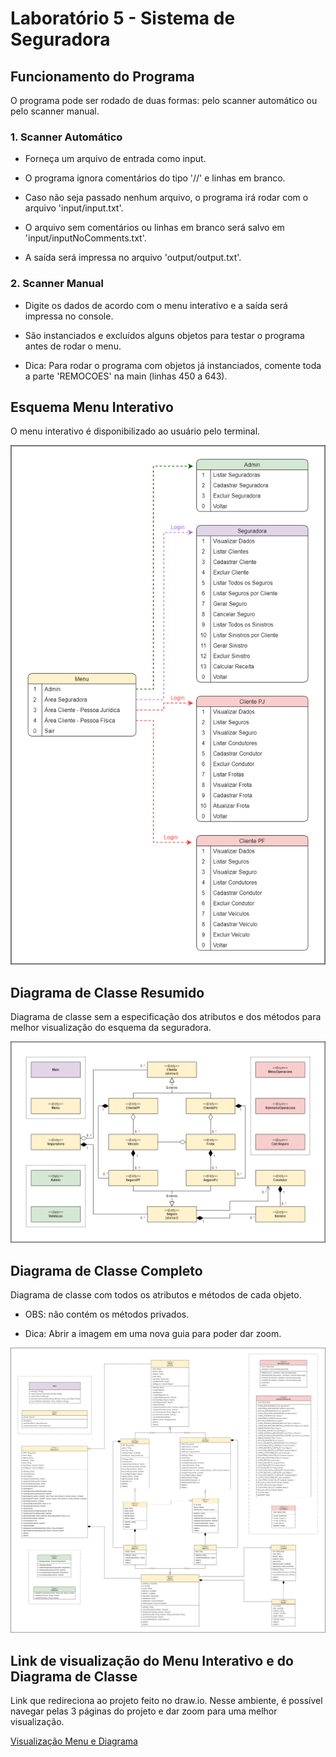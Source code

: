 # Laboratório 5 - Sistema de Seguradora

## Funcionamento do Programa
O programa pode ser rodado de duas formas: pelo scanner automático ou pelo scanner manual.

### 1. Scanner Automático
* Forneça um arquivo de entrada como input.

* O programa ignora comentários do tipo '//' e linhas em branco.

* Caso não seja passado nenhum arquivo, o programa irá rodar com o arquivo 'input/input.txt'.

* O arquivo sem comentários ou linhas em branco será salvo em 'input/inputNoComments.txt'.

* A saída será impressa no arquivo 'output/output.txt'.

### 2. Scanner Manual
* Digite os dados de acordo com o menu interativo e a saída será impressa no console.

* São instanciados e excluídos alguns objetos para testar o programa antes de rodar o menu.

* Dica: Para rodar o programa com objetos já instanciados, comente toda a parte 'REMOCOES' na main (linhas 450 a 643).


## Esquema Menu Interativo
O menu interativo é disponibilizado ao usuário pelo terminal.

![](https://github.com/phdaccache/MC322/blob/main/Lab05/images/Menu_Interativo.png)

## Diagrama de Classe Resumido
Diagrama de classe sem a especificação dos atributos e dos métodos para melhor visualização do esquema da seguradora.

![](https://github.com/phdaccache/MC322/blob/main/Lab05/images/Diagrama_Resumido.png)

## Diagrama de Classe Completo
Diagrama de classe com todos os atributos e métodos de cada objeto.

* OBS: não contém os métodos privados.

* Dica: Abrir a imagem em uma nova guia para poder dar zoom.

![](https://github.com/phdaccache/MC322/blob/main/Lab05/images/Diagrama_Completo.png)

## Link de visualização do Menu Interativo e do Diagrama de Classe
Link que redireciona ao projeto feito no draw.io. Nesse ambiente, é possível navegar pelas 3 páginas do projeto e dar zoom para uma melhor visualização.

[Visualização Menu e Diagrama](https://viewer.diagrams.net/?tags=%7B%7D&target=blank&highlight=0000ff&edit=_blank&layers=1&nav=1&title=Diagrama%20de%20Classe%20-%20Sistema%20da%20Seguradora#R%3Cmxfile%20pages%3D%224%22%3E%3Cdiagram%20id%3D%223CxqhL1FxixI--weWj7k%22%20name%3D%22Menu%20Interativo%22%3E7Z1td6LIEsc%2FjS%2B9R0RRX0Yz7kw2OSeT5M7DfbOnA61yguIiRpNPf5tntBo0GWhaqDmzO9oiYPe%2F6tdUNUVLnSz3fzlkvbizDWq1uh1j31KvW91uXx0M2D9ey1vQ0u33O0HL3DGNoE1JGh7Ndxo2RpttTYNuDjZ0bdtyzfVho26vVlR3D9qI49i7w81mtnV41DWZU9DwqBMLtv40DXcRtA67g6T9KzXni%2BjIijYKPlmSaOPwl2wWxLB3qSb1S0udOLbtBq%2BW%2Bwm1vN6L%2BiX43jTj0%2FjEHLpyz%2FmC0f%2F19%2BP0bb9zt8br87e7xx%2FzUburBrt5JdY2%2FMXh2bpvURewE197L%2BmeHWds2Ntn%2FxOFvXHs7cqg3gE67N1uYbr0cU107%2BMdEwRrW7hLK9x4ZlrWxLZsx9%2BtOvX%2FsPaN69gvNPVJx%2F%2FDPgnPjTou3Wf%2BaiXuS6ZCai%2Bp67yxTcIvtHtK%2BBNDBfbUcDx2yXCOOr2gbZEeyt4o3JKEGprHe0%2B6mb0Ie5rf60%2B3r%2Ff%2FOA9fHx4e1nf%2Fui%2B7Z%2Fel3QWdfkdX28yOd4nf46yjiOOGJqJ6%2FcNE7xJzRZ2wh3Xbssh6YwYD5G%2BxMC3jlrzZWzfaUfSOjceeGg%2BBhQSDubtlO9uEX52xnT%2BGJ9MBw2TQGdlabrRdcFKKBod5Npt1dT3cjjfI3vbRccjWtQ9k5Z3X3CGGSZMvr%2ByV3xuRPfkntzOXFlnRaergySla5JlaY6K%2FzP09H%2B8o%2FK7348NDBl%2BwHYM6Rxtn6I%2Bj0mxJqtqhJJXOsA80qUYe8ECTw7Ik%2BQE%2F4Kvowev68cJ2zHdPhFYskkSi6XH5Solx1DS2fSh4Ta69Dl9ZdOaGL59t17WX4Rsn7IMOV%2BWGY6%2BfiDOn0SZpDYYDt7bNlev3Wn%2FM%2FrJ%2BnHT%2B02%2F12S%2BbsPdK8p799TZ3mOBWTPTMwLzdUrJxd3TjAkswVwvqmDxLgFrJ9QanBRTqhePBuGpRyxJLD4hFyVQL%2B%2FmuSawHBmeymvt%2BLMUEHjJClJNkfDnD%2BTHJ2KxzZ5bvLRamYdBVJAjqfHmlgS6U4kdWPXtkU0PZ%2B%2BBIhjtLOvjDeyMW64cVcZlJMu%2B4AfKIz%2FPziukDxVwZS3Mlt2qIZc6ZUq6DbccbdkBzNb8NvqllyKoyCe0PBzylge6gUEmdtTsBmtIQWReDLK1qZA2AWLLVIoXzEeBbtLNHse54GkJXMlFbQ8WhhDU%2F0vmWXYPYDpFbMjLw6nxN1ZlX3FiLAkWGvCqEVyciRNkIy%2BTVSCCv%2BIE5IBZVbufz577lxChm21StecX92ZxoTYpXE8sLl3ln3mb%2F3dPNxvaab7aOt9XVtWHqSLIC1VZnknF95whJdjFXXkq36kuv6GApufTkdj8C5smjs8exRizjy4MzLz4Ns2mAsg2irFCxNQ5lCqJLXnT1K0cXnGh3MvUihbsR4E2U8wey9uyCmdBHYjpyS0QGIn1AQ81D0keTpRe9Psjo06HRa13W%2BiCo8g%2BvAlKir0Tr0gYc2HU5ioypWDztMKNa2eQoNvo%2FWgXE00t5kyOYU8VlQLl2hRMmBWZab03PX7TSadaN3DKSYgJVSKJ1WOwE6pzdiRAZxqcviGO8pUFCORYdDNcG8WwImdWFAeoJMYhnTYfYkls0UlCrkEh0PakVOR2k1iVQi7dASCy1YGi69iuETqcYMDQddwUMTX%2FZ69bWRGaVpqnGMUvNXsiBiKoaUdyVP0IZpcJMBqZPI5tBRrVVmHD4YVt%2BNFBmkchApQ%2BoqHlUgomJMyY8F51FpYrRp4NW47Oo2rnRxF5pWVSVczMZTpLETJJiy7%2BcLKoKkxWYRc21K5w3RaeRnjeZmy2bl7z7Ielr5rMxh1qkoho3h%2Brh3aoXRLHKc6g9mLzAHGrv%2FOls7YkFsxXxup%2FwDh8EVpGCah6wYL4DgSUtsCpPn%2FZgaBrTpz0MTcddAUPT6UU%2F8V2pMitGCmRhnDq7bwZIKGkJVX32tAcDyVg3oXf%2BQNYeUTBynKzwQUAVL6jGASrKkSGgZAQUrzqCUED1YYy4L7fDEeBPolFBQLX7MCgcB%2F2ebD9F1fH%2F56%2FOwIxVoeKqM6x%2BO8%2FL%2FVgjT0%2B7%2B7v9mqiP%2B%2B%2Ft7Kw5sqpyVg0FsoqrDuiKNLndTbHeJM9imkUqbk%2FkZKdiNnWYheGFVRnqqjOq%2BBjPTjUgq6pmVfzowequq2AqMztSLIW%2FETH1xYcpxV0Bc5d%2F0dTN6LbcYpHiQqqQ5yrVlE7ZM2OkU%2BV04uhQMJ3g3TVDuR2OCH%2BCJb7iroBpywlZ6dRCQJUjqDoDivsYDlw2UeFzkwJkZfPp3DKmpT05Cbqfkdzupppn2WQMY43oxP3ZcM1ERkrKXJneIGBSqkBxNY5UUSgJUSUhqtRO1ajiPPomRzFSOJyKHrzWaSat4sck8BJTCaEwNVWawuqMrL%2Bnzst1ezKgHWP87jx%2FvzUffraxope8wT9VZLUKrjpg5kHJXncjhb8pNlaTZzLNiv1xewLeNBUnpkJayS0WwZG%2FP1RT49iES%2FwkZpPIGhRcdcC5cs7DHaVwNwK8SSPX%2BHF7Aq7xS9VDRjoVrqc604nrM7Xsm18QT5XjqfKKExqcHCvZ60ClcDgC8tza%2BWWtawQoflfAhTUTYunbYOEEO3dqulivv0hFNQ9R2Su1EFFVI6pXecUJDWbHa5%2BOOu1PsO5s1BXR2h6s11%2BmihpHpQHnAXtRKrNzf5OPrCM8XUzF%2FtlQp7reanzFfuX8OhZaWdwbwNAhzpMEzZMG5ytIlpL9AxhKvMAkqICS%2FbFd4dRpAO%2FpxJL9pSqqztOo%2F%2FWf5vf77frmvX1Plu%2Ffft2M3nHljsTMEpkc5YoDLty5wNxoscjKM6JmEYvbEzBdAWuiyCwgwbj6QzU1jla4lkdeWonMlXLFAa%2FHLzBTKoBWjVzdw%2B0JeEl%2BcHmFt50XLag6A4vvRuEUGhEmLcKqL98%2FgBNoLN8%2FwOU%2BcVfA5T7JI9HslbF1bQcfilaopJrHLHwW9SUxq%2FKK%2FgO4AAgr%2Bg9wAVDUFZFby3oqWogtuSUjBbRwOVC2yDA0KDGjRFby58sDBgcbVco%2F12aQUe1h3o1%2BSKgSFNU8QuFSC3kJVX39%2FiGMFGP9%2FmEjV1bwuyJnacXUsV2CUb8i5VRnPDmsd7f2Zn3Tnd%2B9bXrT7vjXApdWyEwnkfX7ueqAl0%2BNKt%2BfZzHNYhO3J06so%2FDxJLdcBNPpD%2FXUODjhpZPEcBJZvJ%2BrDnjlVPvi%2FSedSSMvnLg9Aa%2Bb0tknZFPBcqozm%2FhFoPG5nBWW6x%2Bcuu1XIJz48oD3cGK5%2Fmw7qjWf%2BL8bTl%2BuXLx4Kk9QdSYUP%2ByJzz6T9%2FJJaHl%2Bvjzges%2FaA%2Bp0quD8Smw1AhS%2FK%2BD6TizgVbiKGkel6H7RvGXm1JjTqJwVtZ7t3ZekYew3eIOXAteYrowrx%2FHbdYtsNqZ%2BKD5967zSCF9JaaxO8NVwiIdH9BsCZbS66riradNp%2FMnPsIe7HsPIZhFX3KJ70%2F2Vev3bOxyjU%2FDueh8d3XsTQRTKK%2BSK1yEHDRt76%2Bg0p5u1k06rz9FD1OZQi7jm6%2BExczR375E5UXO7F14cx3W7jstxBecffi0RGdiTEj0yJqqNMTzakevPGcCOmBjIW2qzcOqQecbRoovwMMMw7Z5oP9hhsZYAS9ldlCV0OprW6UhvCaevL4VawrHL%2Fawl9EblWEL78IQHAxGW0L1sS5jNVPbnWPfQLMRZAv%2FKWC5LOBbwZy1BUQZCoKAofRG2ALPqra4WVwlln%2Bix8LR%2Ft7bra0R9ZtOS2SzdlDKeqNHbQXvjC%2FmKbaBo672%2FafIlbe79e2vPzVV0VPYrggMHnwHDZDNceEUdTt2jybjuFWh1%2BNP7lEV682VTJ9ZV%2BLUlm5%2F79s27dji02EwzOX8Orh4Ot8a5w04TeYE%2BgiHkc5QQOiNUQmFKUBTO5VlZUvhtt1U6Zyd7cz1%2B%2Be%2F3f75tfi%2Fa3QufKsoHSL7FSQXIOB73YUB2jvTbLwmQ7eMzHhULSL4t8CaL6BYFuEXlWFYC3SK3AhHnIThJLfgpGAisBV%2BnWvD9sysglKY%2FrJghIuOWa%2FpSVoLnnjFMpzS%2BEHyuUTUqA8cvsAdTJVgHvkxB1TkZx1cY3v4lLbAqLwMfPREb68CfKoTayFvC%2BF0Bo9dYCb5EPTWPWHhPmLTEqrwUPGdNNdaCz7MiJFZbgTeKYTX4ciXVPGjBQDVSTFaKCa0Gz5cLjCs3qhp8vg0hshQYSsZq8OVKqnHIihweIusSkCWyGDxfLnCBUqOKwefbECIr8h5YDF6cpprHLCzJIS%2BiRNaC56sDLqduVC34XJNBRLW7MHiMteBLVVTzAJXtcBBQFQNKaCl4vjpglLhRpeBzTQYB1e7CsHAc9vtBWxO1dXWtby1cYVGoquoMKf5dwlg2Skxhw2xuZUNKZEV4vjqgE6p9SfhPVaHLGMgaQYr%2Fu2FuKh3oS3NKbtnIWt0wQ1eNw1ROsTrEVNWYElkbnq8OmI%2BqfXH4z7iTYFCahylOPioJ9iGkSlJVnSHFdZNqdhIcIVX5DcFVB%2FxUuPQ4e1Ijhb8REJqJTAYDfm0VBoSxAm%2FhKqoRlNhbx%2FYK1SSbs1Fe3NkG9bb4Pw%3D%3D%3C%2Fdiagram%3E%3Cdiagram%20id%3D%22bNJRYoZThgTYz_LGa1YW%22%20name%3D%22Diagrama%20Resumido%22%3E7Z1Zc6M4EIB%2FTap2tyopi5vHxEnm2Dkyk605nrYwyLZmMPJi7Djz61cYgUECgolBeKK8xAhJyOr%2B1FKrkc%2FU8WL7KnSW8%2FfYg%2F6ZMvK2Z%2Br1maKoimWQf3HKY5ICNN1MUmYh8mjaPuEe%2FYI0cURT18iDq0LGCGM%2FQstioouDALpRIc0JQ%2FxQzDbFfvGpS2cGuYR71%2FH51K%2FIi%2BZJqqWY%2B%2FTXEM3m6ZOBYSd3Fk6amX6T1dzx8EMuSb05U8chxlHyabEdQz%2FuvbRfknK3FXezhoUwiJoUWH78cGXdOZ8uv042D96db%2F1YhedAS6rZOP6afmPa2ugx7QLS8GX8EW7Jc648vJ7s7gByEeJ14MH4ASNy9TBHEbxfOm58%2B4EoBEmbRwufZp4i3x9jH4e7atXb3R9JX0Uh%2Fglzd0a7P3KH%2F4r0W29gGMFtLol%2B5VcQL2AUPpIs9G7W%2FVQBlRG9fthLE2SZ5jlRmhZNdKgKzbLK971MPtCOLu%2F0N9bfl6t%2Fz9%2B%2B1d68W23g5%2Bt58OYclPS54cediwo9b%2Fy3jpXjaoJDD4bnbtJDl7ui4R%2Fn5%2Fn0P3fdlZYgn2b0v7OIxeDzVzdBhKLHLK2YP72i5W5RrsZd2iQ8flOTio9c7z2crUNCXujkm26wX3CyT2PU%2Fzk6Pp1OFdeNdZyUQMHsHZzG2qXsUz5ThYuTFnjj5NiCK%2FQrf40jJ8pdk6EW5q%2Bhh%2FKXPnZ%2FZq2mo2Pu9hKjIILhzYagtaK5pjiIbp0F8mNWXkN%2FAyPkOvQGHZqBQq%2FTb%2BnBqbP29z33LFrVUZFW3Sih1S6B1eiKVUWyWs0q0eGgu2EgSRj7iOgTLEeVA9q8cibEnjhkJmBe1wKftF0yL5x5U2cstCWaeVUy3599pnzfvZXmefCo2ox51hTRqJYtXySqHaN6K1EdPKrG4FDVJar9oXob67jEdPCYshZV%2FILXkJiKXfDuHFZYrnd%2FV%2BTZ9a6liUbelMj3Z5kTvOVy9wRIZY2zWbZ31CupliS1d1Llanf4pLKrXfGk2pLUHklFAYqjCCSpgycVAHNo09801Eiy2gerXyBy175EdfioskZVvG8KyMipHkkd48BbRziUqA4eVc6qip8Ag2FETt0T4SP3t2f10lugQACong4tT5Ogtg1wHACnMtqpR07fw2At7enJYSo%2BeqL0RQ0RmK4XLwLSj0sYOi6GKxG0Wi6UtD5j9is%2BhBgMJdrpBeB6v54sJLGnTewADOxQAp9eALFjx3eLYU49snprjW%2FGY8lqa1YH4AceRsTSC%2FEtfXF85DmuIwJW6V963sJ1ALur1TFLR1%2B3OUJ8oBAQLTWljrbVUfGrNaVsX5HREBh4l%2FF5InFvIGeBA%2B%2BfOVE3IpLAu0Xx83bdS65oJypaUWuKKvZMMcAtir6ljySfv8efL3R6db3N3bp%2BzJpG%2BupbqkjxRVJK0dPrfbndVVqwUuYrvA5dWNexSb7ICWcwqhskknzQKxzGwmtQXkNSbQihT8zwBhZaVqYitLq7GIq9NhqgqI2qzWhZ8iVpqb2icRVpNjNNYitKeoGriGiV85jLtoN2Vd1gXWMaDEa17WLz66bOAJO0YI9P1uHPIKps9%2B9wosCwiWoPhiFO4XVGT7lzbtoqfBYv0rHCW%2BZhCp%2B2q1uF55ckN9uI6O6qTu8nsQEv6DgwOJPSmcan9oCqeWoRwBPmICMlo%2BN7Ho4jk6I2NCFKQ6KokowuDD0dkzqADIzYUZqdvDSlzGJeF1L1biizbb3wHG1UT5ml1eYvUrYvnTYHT6crGDEljkKiyodzShKPQaJ2kiQajJXSWH4ag8gSbXYDovHbgMivqk4VxFErEEFHIFoNQWw6yRQDosny0xZEqyOLyIKYTpSbgsjkFwgivxiTIB4DRPMkQQQjlSGx9dzUYkjU%2Bpmbni6JZcGWw3aLVDgNn%2FIZpiCCHIbduVOagqg2BLEL6gDjaDQVvR11pCJ2SsvUdCTsAGAHCrWeO65AOtnu1PWiNjjDeqDe%2BwPWbW3XiO2h0ocPFWuA9La%2BTLYija2oAqmj6XBZvOBpGIZB%2ByyaGgZdoA6zr24pbXWYqchoOBs7mg6XRdANexzOdHjIk5t03jBkJTZZ3Wu7uLfVJyrqWonLQstORImHPBA3VmJNnBLrbKCj2lKJTfWJirpW4rKYqxOZTbQbifvZtW%2FqeBWpw6yXtW04C3eAcMMZ8cG7%2B8Zha0w2fz9LzLLjnE4EqCFbhaZApdZjCFMbkw1zaWwV2DkSO9Hv2Cqky4ETUuIjRjma3UU52g21WGDQl83smdltzYLNKLHdUdAXGLHnhD0R9cUXsHqIc9SOEzksDUNLpNIToYR49BVmKmKBllCB7PXHqpq6Ng2H7UvhJazT3532dW0Tir4XpaFRyEe7d%2Bs9N05Ag21mscDt3zbfkqo61Lxzs6Dr9S3jCrA%2Fk8pRnb6xVF6gIzvC72GNLi7%2B4iCMkh9hLf5kaoADcvvK8dGMYHntxj%2FSE54V31OieXJUxi%2FsEPD8S1psgTwvfkzp2088wiyplUh3c4g%2BKO7wZ77vHCXpnkr%2BFSLWEXO8H6Lind9ASq9CejrjWzBKTsHqV3q8w0zidwB%2BZa%2Fw9StA3kFDBCgJrCbQLAhQ1wULUOedE5LAGgEatloUYCotYQJUpAAPIrDBia39CpCfgsrxs1J6FbsQfUhv%2BfHDlXXnfLr8Otk8eHe%2B9WMVnvN%2BKElfjfxsWxE2fJbKT46eB8kPjNh9zh6Hz1IB8h40OXrWSE8b1vBZ6n6RAqwePouzT8M0xMqPD5%2BVwmtq%2BwxVMHy860zCV7v0Kw6ewuHjQyal8Jqu24XDJz2fh01dQMVpNMIEyHs%2BJX2Vpo%2FdprQEL%2FtKfntO4leHn2IUJy8WEC1B3vMi%2BWssPtOwL0QLkF%2B5SwRrLaBlFGUo2gKW%2FtgCI72DDnjt4NzUEoWYhY6H4D4zTfac1XzX0N35ryiEboRwrCUrvI679xgyVJjXXY2S%2FdtMXnkZKmxcz%2FGE2OCdFSnEOiEqJeey9y3EBu9JSCEWR1O9pRRV9oWcBlIklyGOz8zO7r0iXT5%2Fjz0Y5%2Fgf%3C%2Fdiagram%3E%3Cdiagram%20name%3D%22Diagrama%20Completo%22%20id%3D%223Q_lqtyNzhBkzEmCaNaV%22%3E7Z1pc6pIFIZ%2Fza3KfPCWiIh%2BNEazmX27yZcUAiYkKrmI2X79NAhuHJB4pQV5p6ZmAioh%2BPZzTvdZ%2BpfY6H%2FuW8rb84mp6b1fpaL2%2BUvc%2B1UqSaIss%2F85Z77GZ0RZqI3PPFmGNj4nTE9cGd%2B6d7LonR0Zmj6ce6Ntmj3beJs%2FqZqDga7ac%2BcUyzI%2F5t%2FWNXvzv%2FVNedIDJ65UpRc8e2do9vP4bLUkT88f6MbTs%2F%2BbhYr39%2FUV%2F83eXzJ8VjTzY%2BaU2PwlNizTtMc%2F9T8bes95ev5zGX%2BuFfLq5MYsfWDH%2BcCbVLsx9ftHuf813L0Vpd7oslHwrvKu9EbeH%2BzdrP3lPwF232%2FOj%2Fon%2BzW7mjnquK8I7MAyRwNNd65fZEcfz4atX70pqvPyB9MDO%2Fds93vem7tGr9cwe6blXlZsuf%2Bw80PbMl%2F1mVeK7j%2FsFe%2FedMvWP0P%2FaGHyKJkIdbOv29YXe4v3gULZf%2FyeAAuCIHlnPqbfZ0nyTz7PfJkl0Veh4qnoafILpg%2Ba%2FeA9a%2Fq5H4u7R%2BLba%2BXPa9du3D0c28P3r0K5WCSefKXnPGJj7vlX%2Fo4chex2TEvTrYI6fk5196PWTqEwe%2F4%2F96H5n2A%2FPXn%2FV%2FrOl9ELHjUHtmF%2FTc7Nv98%2F8j7XMmau6J7rWOu%2F1fGF13zdK%2F1pZLHhZymzt15Z%2FAM703MLg%2BBflN7tdkuq6iidfcIYPLX1riOw0vTMpac551TffFdmRpg%2BNL5nj01bsWeOGW%2F12WNdM2YPe6b6OrlrD5EzL7%2BZxsDWreY7G01D711dc2C3lL7RcwbMgd57121DVbwXPD4LJe%2FY%2Fys1vauMetMnFxigxDAOH7OiWPwtl%2BaHrUiMWkkUf9fKwXFbTmzUCuX4vPQeNOObYvkPzvsabMUY6Jb3JTDZ9pS3oTH9WtRno6e1lS9zZPvX8Y%2BYtj517XJs1saC%2BGizi81%2Be1fevTjHSs94GrCfe67mxnJiFxva3sfn4Tv9GmclPD07f6vFZBREDi7TMr6d5%2BYPMZ6jxBuk1ya7k71KkhoX4mt8YsUSELkUrelLx4uZ%2F0qKhM6HH0a%2FpwyYe6RoC6d2TdcfLC4IbWAOdFJlmmW%2BXSvWk27Pys79w6Vd9i97FI3ib%2BmXxO61wY6F6TH713m7xYQ2YGJnA8%2B5hs5GwIfujIJd2%2F1anYuOx4j7o%2BU96KJrdWzb7Cen94Uh6qlt3kB4JqOcPuUv4eTyARFD66XkpF4J8LzADhun50djB%2BPKtpwvg92BzKQ6YGKX90JHB3sutqH0Lp2HOHjq6eQzJQRPSnBOdrN6XPgKTfaMuz13YvFsaJo%2B4KnSGV1OdVv8Z5XOyXJ1EUq8ROhdcPrFr3RFpce%2Bs4FiMzwyZ3MYUPfkfv9F8DWwHWznxfaveaFvFPWl4ITbQf2AXX8e9YB7JuBeA9wDEhcAd8CdM9zLqYB7iYS7zR5i19UmAJ81wP9gTSU%2FgBcBeACeM%2BArqQB8cOHdAbw%2B0HRLV00APoOAFwH4xWciVgB4AJ4z4KtpALwo04DvK0YPdM8e3X2Sge4zz6QKuoPunOkuFFOBd3%2B5dh7vPYOJu9Ez2F%2FtpLA4mK9blvLVZuf9vCzv5dDULBiAdBqAKgzA4jMpL8kWgwGAAVi%2FAUhF%2BLXsz%2FYJA%2BBm55ph%2FB%2B%2FCvxnC%2F8%2B6oD%2FmWeC7GFkDyeWPSz8YKFeSi57uIzsYfg4%2F%2BbjlOP7OJv1aYLZw79Ku07egTlerNz5D0uXGXRdkDccfCYyqA6quy8rHb2361ZcLnxHPHifpozisr%2FCtYj%2Fd2M4Yt%2Fgt2LtKZo5ZFYA5M8G%2BeXYQswP%2BVExAvJz8%2BfTlFTsz5EDfHcXLS0%2FbAW8ZwbvqBkJihw1I8A7b7ynIqVY8iMUi3hXFU1x1OMTfkf1MhDctRzvJKCfEehLqCMJPhPUkQD6vKGfijRjiQrBktAfqsrADbO6C%2FjjA0A%2FK9BHbUngmVRQWwLo84Z%2BOrKPK8HikjH19U%2B1NzImzNdMddRnP83VEwL6GYF%2BBSUnwWeCkhNAnzv0UxGe9RtxL4M%2BHP0sMz%2FXVSZltSlZWvlTens3P%2Bp39ZrYvylgQR%2FE5058zgFbUvhh6%2FnjcK1XZIJobfrQHoWxfIKdHpdyMVS7QDvQnhDaUxGslamNagJwPzexlJMx9keTLp%2F0J%2B0hQrZgP3f2c47ZksIPi9iGkR%2FrOZkAfxTk8on9t9eh%2BtIYmeZH6%2Bb4uVu9FisjrOYA%2B9yxX%2BIctCWFH7aa86RbPvXPj8jUzPMjR3mlYtf5AsavtNwf3bPGwFCNhYax7ruNfvAk%2Bxq0ke3vNtjwjmBNUmdNotgJazJ5IphEwJpwtyaco8Gk8MMmEbPWpEVbk9bYFLzrhjrqeYbj1juARcmXRcn1%2FCRkqQ79fmBTuNuUVBQIy2H9f2asCpajsoH7aLgB%2BDPPBK2AAHzuwE9HFDqs4w%2FDuqr3Jswng8%2FeZEEbn2M6gRXIihVAW6DgM0FbIFgB7lYgFTXE%2Fk0sswLw%2FLPM%2FFz3Cnpt6%2FqjKhod7XEoN3vvT%2F3DakHASg%2BQH4X8wFiJbwVCkS9yjkXTyg9b6PFykIyB4bTCR3FBSvC%2BRIgRdMsx3bGsA7pzpzvn2DCtfHpVp1H6VV8EPAoMtpf%2Fcs75jwUd8J87%2FznHcUnll%2Bj1nCX8x%2BrOduG%2Flhv8d8V3aXCl%2FD3489Svyl%2FD90bZwOIO8B%2BN%2FyTW80XOUV1a%2BdFZPB76dzTFLyaYDefqA023dJUI9Kpv3cZcrieiwGm2GbPyjgRkPgMC9CNBOQFsBnebwTkGTCs%2Fup7AtxmYI2SY97nO9acfCYqRwXvevC9zDgDTyi%2BF8N7rJTohPhz77IE%2B12XC5CNBKACc5855zqFgmgVhqZ2LnIdnn13g5zqzMySlGZ49iM%2Bd%2BKko4q2Gufaq0lNHPcViw1dnTxC5nenDezTMAPiZZ4KlegCeO%2BBTUbRbDV%2Brt2P3jXYP6palfLXZBOBXqeJ%2BzeOPs6Mne%2FIgYR9Sbx9yvbIf8kyQ%2FgP7wN0%2BpKOcNzz%2Fx%2F5B4n%2BIhfAuABuRMRuR62wf%2BpnUsEgEG8HbRkip2EC4FrZIxKTHvnYU%2FmYG7DUsDgWfCRaHAHbuYE%2FFJsG1sMWhIcCeMbDnelXnQ%2Bm9tGqa8fFS%2FXxR7uVW9falIEhUZft4YmrMibryd2TargwtTbcK6lgQdfej1k6hMHv%2BP%2FdL8T8xndhWlP6b820Gj5oD27C%2FJufm3%2B8feZ9rGTNXdM91rPXfas9T9SChS3f8E96iwczf16H%2BPu%2BMvKt0HJul2r%2FkPeL16VXG9x6ypmA5ipqMqI9nw9av2LByXv2wFOehP9v9HkGoXyWx2%2B2WVDUw5mdM06Wn6RJn25QA5oJsie8deq%2FKQu23KNSm%2F4wv4Bm5glAs135LAUMnFsu%2Fq3IQEpU1GLoQFNQIFEQ5fYSDpzren%2BGmPbnfyLzf5p55NnpaW%2FkyR7Z%2FHf%2BICe1T15grOZyo46PNLjb7VV5591IMmiBXW%2Bxijgs3dlVsy3zVg9%2FprJ6nZ4MuZgJyIkfarNcspM%2BdW7fga9Wf6F2QEhO8P5QwqcGkZukoWMLMH7mUYVpfxyQmROrBzZEL7HDArj9feoyZTLpmMtHkSl520TOZuFfkMZOpLPFWQHPQfH00n%2ByDGduRSRDu%2FrrGPNxt9hC7rjYB%2BMwBvhRbifkBfBmAB%2BA5A54oQNgA4P1Uk3nA052FAPhMAD5%2BNCw%2FgK8A8AA8Z8ATBQgbALy%2FfdQC4PuK0QPdM0j3SmwZbiHdH7ql8mfrrnskXtQPbu4ehdaRVEBmKNjOm%2B1E8UCSbCd1H0wLdcg%2BdMrCFM20%2FIah02MgPmWIj8JZPgHfeu8%2FDQ5f%2Bp3rk%2BZH%2FbHVOmjJaP0GwvMnvEDk%2FieJeFr5NOPZoWmd6IOh0rs2XcE7pNfMkfOkQPmUUT6SafnEPG34kDQDzHPHPOc4K618OofG3f%2FF6xKBJhCZZH8k6MD%2BySMJ5hlE2wKC%2B0gQjh4nSBAuFarl4g8ShEUxKeAj3wCeTtwxEMnL1CQHk3cZTC4Y1zfa5jjotPMfQlCZ815ynV5APhEkF4DmnGi%2BmeRg8qaDiQVjuL8bwxH7jr4Va0%2FRTBSxZ4XruU4seLflJ9NqV59HRknpXyl26f4SiQXgOmeuc84JJlUfDDmNue7tRj1ejgTV00f1KIblk%2BrkoKyC6qA6V6pzTgQmb5rqwDHvrY%2FJjk3kUs34KKLlk%2FGX%2B0dnT4%2BNcuP81bq4eL98Me%2Bu4LmD8ZwZzzkhmFR9mOceYDw2kMsE7KPQlk%2FYlw8vW3fqR%2FP48Ut%2FOvzbe1MqCmAP2HOGPe%2FcYFL2YbRXNEM1zMEU9uMUsWkxiAnUpw71UWAD6idPBL3CgXrOqOccaiVlH9Yn3N8YGqDPNui5ZXOlEfQH57sPRvlItvc%2F25VKtXk8Kg%2F95AKAHqAnh1RgqMRlfzjoOcdeSdlTLfOnsVemH21km%2ByBI%2FyaDrIvkWE42vJL9hrIDrLzJTvn%2BCsp%2B0nN1yLaVUVTHO1M6L6jej%2BMPXn%2FtCM%2B53dczXj5iNFm2RDU8m0I0NUDloC3JeAcpaV1H7ZwH7QEiNNuFfCFnC%2FqCFi%2BB%2FH5Er%2FEOVJL637J%2Bv3U83%2FrzhfEwuXfMgsQotbcWAAJFgAWgK8F4BzApXXvF1cuswDw%2BLeL91LOeY84LnjPmfdpiOMKYYFcVempo55i3S50cEVAN8OQz09E9%2B3x9bT4PXr%2B024W%2FvT%2FtGWrd1coo%2F8NIM83K5N3SS2t%2B7AOOEx3e6Y66rM%2F2lxocebIj72x%2BEveVTqOvlT7l7wH9qeB%2FbMyjQRdPvM06Va2JbAf7OfL%2FjTsveOHsij2s%2B8cCZopZHokwMD06SNBd2IwnS%2FTRc5hWlr3Ye2Kh2B6tpie6xbFbwcX9klJPzh8le%2BL3bvzyn2xNCklnpX2eAeRzpyiK39HpnvWtDTdKqhjNdTdj1o7hcLs%2Bf%2Fcb8T%2FhL8HyQlD7OTa1nRnkvEZdvOd0N1KLOfPn3z75H4Fdt%2FfqWB2NP0qibqgSboc0OcMQy%2B9L6DEGaIJDMngOPjxRgmFUqX2W%2FYGymR7BHYuuD1CWaj4Z2dVXFnHugqlVSo%2FMsofIXwP7AUSLaBc7AVCS7z4A4kLQlIaRyYkXOy4wo%2BE5I9cnBCZr2WFnLrJsLzHPtPIDhPbMLg2Dh87dT52FMAS11%2B0hx3zgut1sF%2Fbuv6oikZHexzKzd77U%2F%2BwioYFAPq%2FJLqEMz4itT2uG7MOvpOip7NcGqVf9aJlak4hU9%2FLYayPmB4U9h2bO%2BxvthRNAfpTiv4lSg2nX17Rj44GQD9f9BMpjrzRH9LPgGL%2FiTIYIcMxy3hf3qlgi%2FGOPgXgO2e%2BE9mN3PlOrcL7fNf7Dj3bxuBZGTLOsz%2FVaV2wc6VYf0fGu9kkPHy3lNV7%2FUox5l%2BFacisaYjR02CbbQPW8WEb%2BNoGIvuRu22g1%2FVd22D03yyjb1jXhj3qmS3T6rOHrJk7tnscNAk9x4g0P5ncsCC0TWZheaOD7TALH%2Frp7R%2FmBj017Kfey%2Btj46MhkNk2%2F5LrkoDKiMHxxJw2Q5%2B%2B2TvNPLtn90Zd%2FRgWe%2FiG6Qh0aI6cR7%2BWUL1Y8T7jx%2BlrxPK2VCtTX3BZXkf8Uii%2Bf12%2FXVW%2By52%2F5fdD4%2BGsGZE1Zfxab9YU%2B7%2FSd771XvCIudOG%2FTU5N%2F%2F%2BxewqYzHjysnBWvetJpI41ug54tPPWxvIHut2uyVVDdAW2WMh47UsC7%2FlyvyILQvBEVsSi8R4TaogLwZ2kTiGxLGV1C3KMdW9npwxSt5L1Iy5Zs7nmkvrV1faT4oUeWI11cGyugI7bDCnYG7m6NRPd40BEzmKp9MxSVwqvhIX8UXPEGNdjkfHDJAcJOdD8vBkMb5gD9bWOWB%2F0pmrvbAqCJpngOYrVdhtKc3R%2Fgg050tzIv%2BLL82DnY8cmuvaSFVUBTzPHs9X6my0pTyvgufgOVeeE%2FlefHleI3musWd5qgxVw%2B1kN6Z621SV3h4bfwB7JsBeja3F7Qe7vzIPsoPsnMhOZGvxJbsQDIo6aHc3FL7VDXXUM70q7LplKV9tdt6PtnsvhwbcAfw0An9SmAPi39FZ7EgJQEpA7DESkRIQ322XEqM78s%2Fh0fybR8MnLvtvKg%2FrI2Ob40XGhSbrcFQy4ais1EIm%2B47KgWC1b0d%2FhP3PtnDdvTgYWfV6oYRFR4CcF8g3kBNAiz647Djmujs7tfzpKToHpI%2FokRAD0dnDELHYCKJzJjrPvABa9FQJxnjfO01xhONDfefdW1x0%2FXbvJDifDc6LOV1ipB%2FGkhVFcB6cXzfneeYL0KIP2%2F4owHlsaJ1hzvNZG8wI51G0Ac5z5jzP7AFa9GFbIumfam9kwJvfBsrntJaDfhgo5gDlOVNeIDa%2F44z5sJ2sFzAPZz7DmM9picfB%2Be6DUT6SbfY0KpVq83hUHvp5nKA8KL9S28Zw8IdTnmu4lRI9lQs5A%2Fkr%2FWlkMca7%2F%2FMQ7%2F4MwqeC8Es0Gc65LQc83UcG%2BTQgPG8%2FfuNl2WJYQg1T3Z6pjtw6voVkSbfTLgifBsIv1aSY1wQbyrYh9R2E5%2B3Dcw28UqIPy4RnovMXad56iordNdJH91X89%2BVd1LMPd7q%2FFLInQXfe%2FvvGi7XLYemTTHWHmqLpvu%2FuKAhQTwHUlzfKy2muJP0wSqA6qM67ymnjVA9LlmSqY9846psyw%2FL44ssBy5EPCZbzZvnG21iXwxIih2B5tlie06xHem8GKm6Ejc4S3ujsCBudzbyczo3OapLwW%2FaYP9nojLBCk83PuGx0RpZfRTljhOOFtmbR4slFWzNK3iK5wzAh71pi8sbUAlOLf5paiCv1liJVnlyyDr0lTuOUOQbY7Czbs4vVaqp%2BrL%2Fo2UWsy%2FHIxURNFXDOC%2Bfhvc04053eIsfZUqHFBtp0mxxsqJAxtK9UR5V9tLfe%2B0%2BDw5d%2B5%2Fqk%2BVF%2FbLUOWjLqqEB23mQnkuwTIzupeT9qMQ%2F2v7bGuK4a5kCxDH9LBaTppJDqUSDLG9Tp0Ahqp0B1zlQnEuv5%2Butlegs0txNxy3mqYbvkuC9ij5y00j6ScMC9szN30KGJ5j%2FBegSToodIboNJkyDRUuEnFk2SUCgId%2Baf3JkJIVMcTZKwR84WOioSnzhmRhwVCSAHyDmBPC1xJMkPN9B75Iynpsg6zgrPpdgC3H6ey3DMwXPOPOcZPaJFH%2BanvxvDEfuKvj2m7zhX8WJIoHs26C7DW595GPDWQXfOdN94FEkO89YX6Y5O2hnGPJz4mUEqA%2FPAPF%2FMxy1QSm5Rxo8fh25%2FNqZ8180NcBnvngDhs0F4H2ogvPMwaiA8CM%2BX8NSWOHwR708lliEejnyGMV%2BLrcvtx3wFtRzAPG%2FMbzy8WqGSHx3MK3bYarwjNvaBuqaFZAR7jbinOcHu%2B%2Ff0Xrz3w3pkw3pUUDMy8zAQy4X14G09Nh7MrYQFcxesByYJGcZ8ToO65H4UiOmC8lGUX2XPnTH4wynPM6hLij4spot9MzNB%2BFX23ZFyAHja2oHwIDxvP37j8dxKGOKxb2YWCL%2Fch0fGzszDQMYOEM%2B9jGrjiA9L2XFUx37fwByem0O%2FNR%2F2Wcsc4pGyM%2FMwkLIDxPNG%2FMZjuXJYys50c2TGeJRXZRbxSNeZETu8eCCeN%2BI3HnCVI7x4bL%2BWIZbLcNdnHgbcdbCcN8s3XitbDXPXsZVmxlieU7%2B8IZ6Uu%2FKRfqN0xfdzpXkuf%2BxNGoljJ835W01kJ81p5jT20fRfTuc%2BmuWa8NtvfRNR4yXUiFG8jm00ybFaIsZqlB9G%2BFxofBwtnVw0PqbETUyVSXELQlLqRkY%2BJhVxJR%2BJxx%2B5daTI1zGHIG8xmH%2FvbNrw1lNUBd2O0zyRiCJWwoKLnkfEuhyHeQTyMEFvTvQOb3XMF%2BbBJEwH5n3FAswzCPOVUi63FOaI1QLmfGEed%2FqZGMyDgVoX5iZ7fiZonjmarxSu3VKaI1oLmvOlORGr5Utzf5FyAefKwGwpHYt9nc529iB5Fki%2BUrA2%2ByTv7B5dmHVJanftws3t0UPz9NDC9vUgOWeSE6WuiZGclHww5llwU24WmxeA5mmjeRTBQHP2LMSAtKPxTqAc4fzoAZLXcH5JisltOSlul%2BGqwFWJqfhIOqYjmk%2Feoh8ywBbGW%2BShlLnoLhseSgUQB8T5QHwDQX3yjv3AAQr2so3xSmzlbT%2FGq8A4MM4V4zzD%2BeQd%2B1ED1OplG%2BPV2MrbKowfCFb7dvRH2P9sC9fdi4ORVa%2BjVI9nqZ7bdQeFeqkv1BOKUmD1Uw5anxJVbruOQj1ypAaDVtEeGOFtYWU%2FWjq5WNmnxD0pwFum7nUs7ZPqRqEephNxJR%2BJxx85daTG17KHAnWLdKHe3K5qxV8yk%2BeACVzew2wibbOJKHIlLLzo2USsy613NmFpd%2Fvt96M%2F1tlJ5bV783zfOUW5NSjOjeLha%2FuJQZ2UPA115JKln%2BZRBMsbzcnBiPJr0JwvzYklfr4uOl1%2B3TOYqP3u2XE3PAbu04X7KMQB9%2BxZUOEtLDBigTH2EIlaYCRqPkjdC4mtMPq%2FDe4M3JnVjMVKVYN8%2FReBiucifTjjXsqk8hhuCptULHFLwHFwfF0c38AiI615qqxv15%2BZWv7UFBloGQG6zzAA3bFuADqAzhfoG19nFMKAriqa4ujGZ%2FrOu7eu6Hrt3klgPhuYF4D5mYeBwj9gni%2FmiZZhnDEfVvkXwPxQVQbuurm7ODM%2BAOYzgvmV6gK3FfMoDATm%2BWI%2BbmwpOcyHVQbqn2pvZMCX3wbIr1Q1uKWQ938lIA%2FIc4I8tVMe50X4sNjqAuXhymeX8r54QHnnYaDfHijPmfKbD7WGNeBDs6aMoXylpnvbinIsvgPlnFG%2B8SBrKWz1HQ2bMobynC6wV9SHq7uvy%2Bvzh6O%2Fu6%2BNI1luvKJjU1THJqawQUKXnrRm8ut5qaZNgdZO8q7ScWyUarsdHSJaP41vHd2fNt79qSJWfsveLMAPJNeCtqwsEzyorMGWkaO%2BRIz6KIeOcN5QnBUtnVwUZxHilol9HUhxT3oWrl3d6BuC2UlcyUfi8UcOIinydcxGyFukG4W4UNZM6zHQBoqpm32r6AOVwklKFMMSlmD0HCXW5da83HS%2B%2B2CUj2SbzdgqlWrzeFQeThIiAHQAnRxNgVESl%2FE%2FqdFKjO%2Bk5iehQ7T3yxDWlwgxgm555Lr%2FiMB1cJ0T14koAmeuB5deXMe9Z7A%2FSx%2FDveEdAOkZRXouXHVy9KHJH4jOaeklvCqL70oM3eRPY8%2FycGCohpef3zZVpbengOrpoPpSHa7Uym9LoS4D6oA6V6gTNVh8oe6X5wSh3jL6IHoWiS7HFuH2Ex0L6iA6X6JTBVd8kT5pe0jsreDETJWZ%2FRXGx%2BB6Fri%2BUh%2FV7HP98eLk%2BKO7b9w%2B6Jok3Jh256RWwII6uM6Z6zwjpaTm6QV1dmhaJ%2Fpg6Kjc4bpmjpzHA6anjOlRHMsb02m%2FBVAH1DlDnWeYlBY9TXW3QfGVMTCchO%2BwvXP817F5TlqZH8k5QN95GMhhB%2FQ5Q3%2FjkVSBTmp3oc%2Bko41s09LDqO%2B%2FAdTPFvVzmuj%2BKhgD6ey1cm3U7ZPKzcNoOKqTxbhRVoAgPsryokdIXsvyanFd%2BrVsmUaqe4mY4dLApZlIPhKP6SjLI28xbCMGbJiWDR8lClx5c1H6F6%2B13b9S%2F7p9UrmqnL0M7841RJgAcV4Q30ApHin54FLkmOmKM91kT9jyp547qj8HHZdxeEfoC5U6zEehDZhnzwJ1HMA8X8zzDDmRkg%2FWcYwxr%2BlDkH67SJ%2FT4g7yWSAVGKTnS3qecSba0QtmAvtNuS3F8tMHdpxqj%2FnVGvbrivpA0y1dNYOvqG%2FdxpxZGL8Io5ANo5DTPGLjtCvfa9cn8se1Pew0XtWDdx3uP4wCZ6PAs%2BKPlHyY%2B%2B9txzOxCkM%2Fu2yMeO8IkE8d5KPAljfI024QcsxAeb6U51oFSIs%2BmGPm76HcU0c9xbqdFo74wVq%2FdKS42H8dyE8X8iMxB%2BY7DwOePZjPmfkbD%2BAKYb49NmHLGMrhvs88DLRlAso5o3zjQVoh2JgJm7BlEuU5bcf0%2FW6IL4fn1nX1rauffXbuXuwCNmFbslPaWq873nDtvBW5fVoHe6elYO%2B0ck36XfGm736aELG9lFAt%2FfY3Wp4dyeU1WCFyvFIZoVGuGOF2oU4rWj25qNOi9E3sDRimbzEpfSMwgJlFXNFHAvJHzl2YzNcxmSDvki43f9cNddTz4ru33gEmFSmbVERxK3nZRU8r4l6Rw8yC2rMcngo8lZU8ldKcpyIR6%2Fphyl%2FHVq%2BkvqvwVOCp%2FIunstIyFHdPxc9NRVn5FnkrVV7Sy4y3ImLiCZxzwnl4dTl3uov%2FkJMG0meA9CImpoFHgkQ0oJ4v6onkBf6oRyraliB9pVS07UY6EtKAdL5IJ0rJ%2BSMdKWlbgnRua4FpRHrvpVNQ7m8fBbXZeb9of9kFqYjEtA0kph0hMS31iWlCsbLxzDRywCIzDfHexATOOTWNFDgiBJhjxFV9JCFTE%2FAl75JOTes6j3DsVLTcHzGxSNnEIopZmFdMngjS0uCmrM9N2WxeGilw5KXBTfknNyV1eWnkXSIvbQvdlVznpdFzhiXuCXAOnK8L55vJS6NlH7abFfLStoP0PteA%2BukjKQP1QD1X1HPOS6Nl76czIS8t40gvx5ZfbpBeAdKBdK5I55yXRsueWmRHXloGkV6JLb8tRLpyeri%2F13lrH9ZORr360d7TeaeCvDSeeWlsgj9CTlrqc9IKYqk2GZ%2BeHSpUiMmFJArBQbyOjDRyqCIjDaHe5ORN7CdBynsd%2BWikvJGPhrlFXM1H8vFHzh2p8XXMJMhbpJPRhqoycJnsBni9A8woUjajiIJWwpqLnk3EuhyHqQRS0eCfJOafSHJM%2F0ROit1IRIN%2F4r4c0zSslHfG1x0JSzobPpsfzloFFjYz4oaslGi2pW6Ivyc5QA1QrxnU4RllfLktUKv2DrgtJtazN9swBx6%2B2ZSyUfpVLzqHZ2%2B6paimPgTUMwF1H2SguvMwlkwmQXVQ%2Fd%2BoHje%2BkxzV6SRhl9%2FWaDBGuMP2HdP933i9cI7s8NczgnY%2Ba9WpQ%2Fvh7ndh%2BGKr31%2Bd71e9Ylw%2Bf%2BiIa2LdcD0lrJWa9Ht%2B2bAmEuljfqnqrOwFYQ1UJ9WNsCb8lriSj8Tjz3LWKJGvw3Mhb5EOazofcTwURyXsV8tMngMmcHkPTkranJQociUsvCWZknEux8FHQY9tUJwTxSPKVrlCPdhf24G6pvh9k9qmqvT22KgDzjOB89XabG8nztFfGzjni3OqNJUrzoO9tR2c6wNNt3TVRHOZzPF8tb5G28nzGngOnnPlOVWXypXnk%2BjwPNDZI9FGtl%2BY1vCPgPQsIL0WW4Xbj3Q%2FxwVMB9M5Mb26caYHQ6FufZC7nYXnoo9%2FBs%2BzwHMhfgwzB0Cn0lsQ50ecP%2FYYCY%2FzC8W46yvrKA%2Bi5Y12d%2FBX%2FslfEfgEXP9N5WHd7dCnOst%2Bymqt7rbUT0GTO4CcF8jTEuwXwlrcoWtpxlC%2BWou7LUU5avaBcs4o33igXwit6gfKs4Xy1baPyTzKv%2B4q6mHDfHh%2BuHmWTs3K4%2FHwnnZQsHq43auHwYGyymKh9xk%2FcE8CuhYUuVBcA6FpLcMtgVsSIvBo%2BP3QEhCqXofbQd%2FjD3ewc8ua4Ylw9UTiym1Fx%2BOHclvmeMS4HAfHoxQuUsAasP4nWEet%2FvFk98StWmS3ohmqYQ4U68oYGI7HujP0fvBY7h1hSplKkPuCyRvID853H4zykWzvf7YrlWrzeFQeFioAOUA%2BA%2FLAoIjN9p%2Bt%2FSUEclrj4Y3h%2Bg4UgfEUYnyJECNgtuUYJ4egiPA8MJ6sP07W9vD0x0VE49MI6qVSE1cMvm8nqLHKDVAnC2qyYIcrqBFrzyaoc7rCrZwr9t1Nef%2Fg%2B%2B%2FxnnrydaZo%2B6nZAnTUz8UGoDNt2LnvBNqqNpqNRmBIzpgI7AQ6nz1QLC6UGhWEYrnmn5sZzaJvjNa%2BFyg1ZkvEmEU2zHZnwyRTS0cJvBhb4FJSAkfbXEwe4qo%2BkpA%2F8vBIja%2Bl4T91i3Tb3IHS1%2Bdr6NA7N825u1H4Slh90fOLWJdb7%2Fyi9nL%2B9%2FJBHd0dHDWZUP5%2Bvu9%2F%2B%2FMLoBwoTxrl4Qk1iZGdlHzQPXf7uIw64w1chpN9ua5Gnf7cnNAR4B6Qn27kR2EOyGfPAq1eMD1Nanpak2LPTgUxKcCj2Qt8mriqjyRkOqan5C2GtXqp750cnu5MF7frWt8YzK51NwK%2BTinE0UF4LBu%2BzUr9YbbUt0GvaaCfE%2FrTMp0lek2PTcFVc%2F%2Fmsr53dlmfsQdui1JFMy0FRmGbjcJK3aq31CigWzWsAmerQBSbcLYKVBKCYxUa7cPm6XXz8fxoxio0egZ7ADpMwjabhNUaXmffJpA1OiVsGgmbEGUTlhR%2BhZuJn1SuJGYTaM0Hd41csAkt2IStsgmrVC%2BOybjlNoE2kMhrg03gO08gimQ4zxOCeW7e6lH98HJ23UgxrOkR8J4KvC93%2BZHqNvMw4PID73zxPmlTuTm%2Bh%2Fn8qFbPGMpX2iI%2B%2Byjvi%2FWHQfNvr3n290H7Et8Gd%2FcaqiL5VUUG5vcojJy%2BnNLCSKnihf%2F8tDyZWHsql8XgWF5HTaRuHt61L8%2B79tup0S0KDx%2F95jM5YpF0iqTTNWibyMAgtb2OfFNS20ukjHkF5hUTwUfC8UeuHanxdcwjyFsMFg2gHDJ7M4sofCWsvuiJRazLrXdiQT4LajUUbgrclH93Uyq1mG6KvI62DaS4sf4JP%2BWf%2FJSVKg34%2Bin0cqdbzts%2BvLquXz5O06KvZuJbbcPRuTM6JgnSQ8S7subKrLRGuqWujAzag%2FZ8aB9eCsMX%2Fn7jSAL%2Bjfpe%2Fer6co7%2Fs8luiqY4wpq3ADAAWTMAK%2B3Fln0D0Lw7Oa1btfeT4V1zoOzbF8KfK7T2gQHgbACIqpfEDAApeX8pizAAzT%2BN9s1hCP6bn2pvZAD%2BmYF%2FFPDyBv%2Bqed3Wrj%2B%2FxE9TuR%2FpQuHC3AX8AX%2FO8I%2BbYrAO%2BJOSj4D%2F7eHVTb19%2BMDc%2Fz3G%2FivaCtwawxH7Jr%2FdWYDGjABWgNJsA6K4lzcb8Kd1LXUey4pxIXWad40P%2FeK9DhsAG8DZBhDlLInZAFLyETbAW%2F73ah3JtX91XPII7KcZ%2B1Goyxv2q%2FePxRPpWR92TbPZP7192%2F%2B6A%2FaBfc7Yp8pckvP9Kc1HcH%2B68u%2BhP2TZX12sdwf7U8f%2BKN7ljf0f3%2FX3%2B5tSe9A66t30VPX%2B%2FrAG9oP9vNnPM%2BpLaj7Gon%2BQ%2FNMVf3A%2F%2FdyPYh24z54FOpeA%2B5y5zzPYS2o%2BrHPJbJ5n2FL%2FZMnn2nSX%2BYvuf9zmuFj1z54pWKnNSfZNAd2%2FC4mfsAVRtmBJU7hw8xBuC3jGfmnRR6R%2BhtoDYlowsQsTU1Bk6mP%2FDXRDhGlIhWlYqcOhnAPbIAyeS6%2FG3l%2Fz%2BE6taZL88H57gOUhmAbe0wSeIWFS8%2FTyUKm435xUA5zNWIB93ZoxAOB9yng%2FV5Ubgbi8TQUa%2FQ%2Fx8e5KU4z9vv1ZvBP3rQ5wD9xzLwHjiHtS82G4b9RPG802RfyGMlD1HqCfDehHgS5v0KdnN9gDD9Tnu%2F7DtfKXFL3f2y1q%2FefwlP3w04iAMTCcHjqICaTNJqy08FPLq1EQMRWAUeBsFHgGiGnRR2QGRRiFyLDA1B4gMLB19kHMw6Th7m00ONHPv%2BSScGYZ%2FYPHslDGShHMA%2B%2BVIp4xY1LzEdbBiw14xoGKDnh2ANhPGfZnhRpFurwtFT3K37eDo7NW77J%2F9z6oHZ%2B9vJVAfVCfN%2FV5hoNJzUdQf9IiKMj9abkAyJ8B8kfRLm%2Fkb7QbilK43D07Prt%2FPTivtcWLL5Af5OdMfpFrZJjSfAT5G%2FV248YJDl82G83D63pYk9CeOhoHitnw1tljhhFIsRGIAl%2FejMB19fCtdfD3sGK05H31pdQqv1%2FCCMAI8DYCPAPFpObD0oMCHeK8IMDj%2BVFYh7g9dIhLuQWIol7eLMAxo3rtsmyd9o%2Bsy4eRLpgPqAeABeBuAXhGhUnNh1mAhTIxkv%2FB8jDQP7X0jyJe3uh%2F1b4qHV1Jhxdi6%2BHYFB6NffkY9Af9edOfZ9CX1HwM%2F39sAWJMAFAtkHobEMW9vNkAOuWpDCMAI8A1MVTkGQOmRe%2FvExjRJvrsdO%2Fm%2BuyyeRUyA2AS00a2aaFbdOoMwEqpnyGazYEFqMACwAJwtQBlnrFgWvT%2BRoHRDaM9IzBvAmabRvtWADZgG2xAJbc2oAobABvA1wZsvma4Fm4DJo2jSQswzQYF%2F7eJ%2F9Uc8P%2B71h3sv3Ws115V%2BCO0Ht%2FqDRQCAP%2FR%2BE9gq2CecWBS80viwK3Ls%2Bs6uUtYy3nkWPVJG%2FFnNRoFubwt%2B3889c2Gpt2qt8Zu6fmq33kvPgH4AD5v4PMM%2FZKajxH6daEfFu51uQ%2Fspxj7UajLG%2Fabn3%2Bk25cL9cl6UpWDbu1QLp4A%2B8A%2Bb%2BzzDPaSmg%2FD%2FnSZf5H6swv8gH7aoR8FOkCfPQvsDQbo84W%2BxDO%2BS2o%2BbG%2Bw%2BnWYq1%2B34elnHPrYBWway%2FCXV0F9UJ9TRFfaeES37Lt9REQ3vMC3hQLfLJmBVSK7Yxrm0g6UYAdgB%2FjagY03fvZ%2FWYzdIEkrgDLfbbQBpdzaANR4wQZwtgEb3xG4HFHjFVHsGzoZQLHv9liC3NZ6lVHrBUvA2RJsvNq3HFHrRVT7khMBVPtulwXIbaVXGZVesAB8LUBl49W%2B5YhKL6rat4Vq3xzYgDxUe5F%2FuYSYAGwAZxuw8diwFBETCFb7tlDtu%2B38l3IbD5AQDwD%2FOfN%2F4zFhaXnPt9vmYeOmfUYW%2Fd7qhjrqIRS8HejPbQBAQgAA6OeM%2Fo2HgqVYzd48%2Bocs%2FXj8B%2F63Af%2B5Xf2XsPoP%2FHPG%2F8bjv1KMPm9B%2BE9XfYD%2BLUJ%2FHhb9jePmqaG2Xv%2B8quZ1s%2FR10WtfoPUDyB9J%2FvVXAcs8476k5kvh4L89a1%2FXL2eTPc2eu9IDyKcK8rOyjOJa3op%2Bz5vHZ3f2qdksa2f36s3Zfe%2F7u4B1fTCeM%2BN5xnVJzdPL%2BqUi09yp0td3%2Fvsl1tnhlW05Xw6YnjKmR3Esb0x%2FGg7ty5MXe2DUXuvff%2Fc%2BB0fnE%2Fs2q%2B%2BK%2B70ac1L2%2FZaOaWm6VVDHMqi7H7V2CoXZ8%2F%2B5X4X%2FCfbTk%2Fd%2Fpf%2FmfIfBo%2BZg1J%2BcmX%2B3f%2BR9qmXMXM8917HWf6PjC6%2F5ug2lp07KfCa3Xln8AzvTcws0sRwVTNT%2F8WzY%2BhUbAs6rH5biPKxnu98jaPKrJLaqjWajERifM7bk0tNhibMxSQBJQQ7Ed%2BP8Vys16bcHf88YCWLQGAm1YnAYl5MyRtRgjfLICO9LdVwzY6Bb3tOfd6rcM89GT2srX%2BbI9q%2FjHzFRfeoa8%2FOGEyV8tNnFZr%2B2K%2B9eikHT4OqIXczxr8Z%2BhG2Zr3rw%2B5vV7vRs0P9LQDrkqJp1aYX0%2BVprEbccU9xiUuJeomXMLjC7iHbrVpqqkxpPbDYRTBItjA99X0IzRx3XVfwlM5EOmMzlPcwqMjGrKHGRX%2FSsItblOKwUVeCowFFJxlEpEcv%2BpOwFISmKy%2FBU4Kn8i6dSiT0ONuapVAmC%2B7Gtevvs8nG3ftXcEYpFBLKy4Z7IXDSXDfekBoAD4HwAPvFa4jktifHcd4YooLfqTlGiUH0UizvC7xKIng2i12KLcPuJLiD%2FDEjni3Si5JAz0iPyz8ZIF4uPFQfpcNIzgnSBzxp2RpiOnYXAdL5MJ2oJOTOd3llohuku0CUAPSNAX2nToG0FugSgA%2BhcgU5UB3IGOhUK9RKIb524v59B7Ef%2BgfUsYF2KLcQcYJ3qf7Ag4x%2BlriYgMWJkPFmKZujTN3unNWX47N6oKx7DYs%2FeMB11Ds2R8%2BTXEtaW%2FOVYD1Ns4keEtSW%2Fs8RcWHuy0%2F2%2FsOrl5b5z1dw3bo6Oa53%2Bc0kbtV7ipJfqA61uWS4RNEPpmwPt%2BtlwsMBeaBk932SzI%2B87KZXnv9t5Ifzjt6p%2FGvYf%2F1eyn%2B%2Bdn5l5Hh%2Ftfc68tPc1uTX2qP74Vss5mPmUczj9mHvkfy70a2e6sFTv8XwovZdWTTM%2BXqqfL8q93Kressfqt0XQtSd97qO273qww2Nx90h8e638ee3ajbuHY3v4%2FlUoF5fvLCb4erD0nmIb7%2FO%2FIgIr584wm4pS8tvY%2BpqsLuYxj%2F9S72NTrQWuVJIWriQWF%2B5m%2FIcHrsSkpXzNvM3zxkJvWSwvDqOix7%2BwWwt8QhTnPsB%2BGN%2FEqoQ8KV4LrdbN8%2BPxwZEun1jqw%2BntmgaWkMmBtY5hVVEfru6%2BLq%2FPH47%2B7r42jmS58VqIPYaqZXL48RlUcnVOb%2BKifY47pkRh%2FkLSwnUSGlHyD8eTWFzvcOoelpTK0%2Bvzcev26EQrjk6U5h9iODU%2Fbd33bkJGVcdx%2FOZGkFAJ2K3ExpM%2FNmbszP3sUAkZHZNxOBl79zOv0OMw1oh6E4rvX9dvV5Xvcudv%2Bf3QeDhrUiPqoVsqf7buukfiRf3g5u5RaB1Jfhbz0vHkaaT4u1j010ESGGKyT1Mf6ZK84hirygtXqiQ0yqSqPP%2BLfJ8u9p0tfGB%2BnE0%2F7t%2BQ2e0OdXvhE2sZi8EYVOrH4gpjatXxG28sPr6eFr9Hz3%2FazcKf%2Fp%2B2bPXuCqVaMoOx4IzGcmKDURAqC76fVFtxNNYW50jSoj%2B6ptEoCFIWh6N6dfZWEfri7v7lyd%2Fjd%2Fvw%2BM9hBqdwabOMDfGk3JWP9BulK76fK81z%2BWOPsozkqPVD8ptwNSvCwshbdeAFLiQsGtSQgbeCiD9Kw%2BeK%2Fvj2td%2FWyuXuTWfwNICI%2F1nEB4LVvh39EfY%2F28J19%2BJgZNXrsUUsbVDEghAQ36ozpuClJqUj69dx9%2FLh8fro4Um670nnnS%2Fr8eLUyOC0P206%2Fn43xJfDc%2Bu6%2BtbVzz47dy92gdJxZ%2FfowqxLUrtrF25ujx6ap4dWbM8oiTnJwgpYYFk%2BrogXLyTE9IHWJeGgew8J%2F0zCvZdOQbm%2FfRTUZuf9ov1lF6QiJWES2bXNSbgmL0h4sZwuth%2B%2FcCFhsYPA%2BiRc2j1uCnfW893Bbufxj3Gs2q2bLFP4ZxGKVRZt10rhqEWlTUi4XFqQ8KoBjfKiJyEu%2BtZrmoqWF%2Ba8ZTl6Irr4%2FsmNrWv9VX87G4pl62iv31L04X2xU30QMjyifhjz80eUsO4RFdcoRC4NbcQ%2FF4vl3%2FJC65iVPfRSpbJ4MTb7SGiVp1z62dgKfMCPxq5tcF3Ll6X7972P88Orbuf01LIqH6U1eVwbmfymZHDFXcGJmiRvYmxVxcWl01U9rsVIfkJhjGp1foAIS4KFi%2B9fs616HYoDWSyPhme7TyfVj9GVcVvOYqyQnIkIkeMibNazlug76f7JwfEUFaX%2FSXhC8m8iiXh8cX5oVFZ1CWvLLpRQqND%2FPXFDEwvv5xKZIAdi0K5hIP5wIJJeY4IDcZK2lchCb7X6uzbzz7xq%2FQTbH4fwa%2FNXFeYvKy1cNqkIYhZG6WHzQnkRL77vendy%2BfxIvHqUmxmc2q0xBVReSw6ocdqV77XrE%2Fnj2h52Gq%2Fqwbs%2B8cDWNkwTmdtVKnOqlCul3yuOQ4FdbP5asrx4rbVN7OQFt1JYNrFb%2BIAsSuGjb5WVdOXsrDKUzszCy%2FWLrT497MtaBkdW2lbSYw%2Bsr7uKetgwH54fbp6lU7PyeDy8L4ibXDWRxdpCGztZWrhK7JEll8TfpfmLVYRyzMG1gpoHjbPDK2Hva2hdd83PZ6N52rR%2BqGbzTY%2BSsSvCpA3E%2FDJDKaaF%2BOGaRiwdx81mJvXuf%2FObMRALKxSVVVNMhIow7zBJNU7GQS5K0Xe2%2BIGFZcJ%2FNg7DcunEVoYHw%2Fbn1e3x8%2FVIFTuFElUlyH8bhiubyUPd%2Bo0Y6lqfmVX%2BezDsSc3qbD0j9mBYMgctFYUFsyn5wY8ZvJX8EbvuPRjooRqj2hG9jdHbeCV1V2Kqex2bMNDqxg7OaNEQV%2FLRfPxRaTyp8nU0ZaDvMbhls7MPQ89gOnZ3aFI003J%2Bq%2BNVuO5em73k%2BwfTd4R6Ceja8GuzXRsi4ZawNL2rhXRtiHW59XZtIB%2BGb0Lgx8CPWbsfU4vpx6xljwZa3mgIC0fmnxyZCSBT7MiIwaj6uLuU68pYM77MDjoGZsNJEeMDOAdOClrAguK8KO5XCQQbcXGGOt0DtlRUFU1xhDPD9Z3hdDI63oh8cgzgZwT4K7WI3Vbgo0UsgM8Z%2BMRGDpyBH9YjlgS%2BqgzcFReX9uMDoD4jqF%2Bpbey2oh7baAL1nFFP7O%2FAGfX0vpqlov6p9kYGPPutwj2fUGhGcI9NN4F7zrgndn%2Fgi3t%2FahEH9%2FDrswv6lbbi3FLQl6naAOQyJ5TLfMtGi6aoiol85gzkM4vib79FqF%2BPUA2mSoiiPGmLwiWnuUyFkZELtN25QAkJukpk6IcJeh072dCCRtwYk40QlUcT8EceXJiuk5tPhIWG3103wNoz1VGf%2FaXmjub%2F5E0obMv5Rpi0SkXbeJs7621A1zHNnq4MMOXgOuWIq8%2BVgsSr6DN6khH3ijzmGQgVg%2FEJMT48FYg%2F8sOCwx7yT9nv2Rmw%2FwDpGUP6SsHg7UY6QsJAerJIJ5J9%2BCM9LAjsIf28p6jKzpvzX0A9Y1BfKeS73VAPFtsGtIvtoeeX1WRxsS92mVgnnjSonlskXscqcWTroQ0HdpoD27C%2Ftj6ww7wGbWSb1gbiOt1ut6SqAb4irhMyXoXKQp%2FRshT0MgS%2FJnbdER16rFKzRkR0tjuik0R1d1DbtZjaFha7zq9P3JgmYpoYV%2FHRePyRm07KfB2zRPoeg7NEp0lN47w1H9Ip%2FpKZSAdM5vIeJoVpyxeLBFjC8oueIsa63Hrnh%2FTDQGIwaM6L5uGBHb5wJ7ovOXBfjOOA59ng%2BUr5v1vKc3ReAs9585yI6nDmuR%2BImue5zZ5f15UlmJ4xpq%2FWh2lbmY58WjCdM9OJWm3OTA8m2zpM1weabumqCaZnj%2BkrZdFuK9ORPwumc2Y6UZDNmenBuKjL9L5i9AD07AF9pRzabQU6wqIAOmegC8WNE50Ok2rscZ4qQ9WYKYJrm6rS22NjEHTPBt0RJp15GAiTgu686b7xOCnRQGm6U5MxMJy0wNB9mrzXsUtTtqiPYGpwe2vk3C%2FcaiI59zPEQM69%2F3Jqc%2B6lhV2nqn6m8tw4pnbPrP7YWrFDy3S0Mh3c7Bt9PjHZs2Un%2Fwc%3D%3C%2Fdiagram%3E%3C%2Fmxfile%3E)